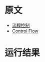 # 原文
- [流程控制](https://course.rs/basic/flow-control.html)
- [Control Flow](https://doc.rust-lang.org/book/ch03-05-control-flow.html)

# 运行结果
~~~shell

~~~